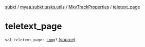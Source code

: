 [subkt](../../index.md) / [myaa.subkt.tasks.utils](../index.md) / [MkvTrackProperties](index.md) / [teletext_page](./teletext_page.md)

# teletext_page

`val teletext_page: `[`Long`](https://kotlinlang.org/api/latest/jvm/stdlib/kotlin/-long/index.html)`?` [(source)](https://github.com/Myaamori/SubKt/blob/0.1.13/src/main/kotlin/myaa/subkt/tasks/utils/mkvmerge.kt#L107)